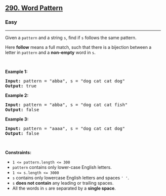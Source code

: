 <h2><a href="https://leetcode.com/problems/word-pattern/">290. Word Pattern</a></h2><h3>Easy</h3><hr><div><p class="extension-adhd-reader-p"><span class="extension-adhd-reader-wrapper"><span class="extension-adhd-reader-container"><span class="extension-adhd-reader-boldify">G</span>iven</span> a </span><code><span class="extension-adhd-reader-wrapper"><span class="extension-adhd-reader-container"><span class="extension-adhd-reader-boldify">pa</span>ttern</span></span></code><span class="extension-adhd-reader-wrapper"> <span class="extension-adhd-reader-container"><span class="extension-adhd-reader-boldify">a</span>nd</span> a <span class="extension-adhd-reader-container"><span class="extension-adhd-reader-boldify">st</span>ring</span> </span><code>s</code><span class="extension-adhd-reader-wrapper">, <span class="extension-adhd-reader-container"><span class="extension-adhd-reader-boldify">f</span>ind</span> if </span><code>s</code><span class="extension-adhd-reader-wrapper">&nbsp;<span class="extension-adhd-reader-container"><span class="extension-adhd-reader-boldify">fo</span>llows</span> <span class="extension-adhd-reader-container"><span class="extension-adhd-reader-boldify">t</span>he</span> <span class="extension-adhd-reader-container"><span class="extension-adhd-reader-boldify">s</span>ame</span> <span class="extension-adhd-reader-container"><span class="extension-adhd-reader-boldify">pa</span>ttern.</span></span></p>

<p class="extension-adhd-reader-p"><span class="extension-adhd-reader-wrapper"><span class="extension-adhd-reader-container"><span class="extension-adhd-reader-boldify">H</span>ere</span> </span><b><span class="extension-adhd-reader-wrapper"><span class="extension-adhd-reader-container"><span class="extension-adhd-reader-boldify">fo</span>llow</span></span></b><span class="extension-adhd-reader-wrapper"> <span class="extension-adhd-reader-container"><span class="extension-adhd-reader-boldify">m</span>eans</span> a <span class="extension-adhd-reader-container"><span class="extension-adhd-reader-boldify">f</span>ull</span> <span class="extension-adhd-reader-container"><span class="extension-adhd-reader-boldify">ma</span>tch,</span> <span class="extension-adhd-reader-container"><span class="extension-adhd-reader-boldify">s</span>uch</span> <span class="extension-adhd-reader-container"><span class="extension-adhd-reader-boldify">t</span>hat</span> <span class="extension-adhd-reader-container"><span class="extension-adhd-reader-boldify">t</span>here</span> is a <span class="extension-adhd-reader-container"><span class="extension-adhd-reader-boldify">bij</span>ection</span> <span class="extension-adhd-reader-container"><span class="extension-adhd-reader-boldify">be</span>tween</span> a <span class="extension-adhd-reader-container"><span class="extension-adhd-reader-boldify">le</span>tter</span> in </span><code><span class="extension-adhd-reader-wrapper"><span class="extension-adhd-reader-container"><span class="extension-adhd-reader-boldify">pa</span>ttern</span></span></code><span class="extension-adhd-reader-wrapper"> <span class="extension-adhd-reader-container"><span class="extension-adhd-reader-boldify">a</span>nd</span> a </span><b><span class="extension-adhd-reader-wrapper"><span class="extension-adhd-reader-container"><span class="extension-adhd-reader-boldify">non</span>-empty</span></span></b><span class="extension-adhd-reader-wrapper"> <span class="extension-adhd-reader-container"><span class="extension-adhd-reader-boldify">w</span>ord</span> in </span><code>s</code>.</p>

<p class="extension-adhd-reader-p">&nbsp;</p>
<p class="extension-adhd-reader-p"><strong class="example"><span class="extension-adhd-reader-wrapper"><span class="extension-adhd-reader-container"><span class="extension-adhd-reader-boldify">Ex</span>ample</span> 1:</span></strong></p>

<pre><strong>Input:</strong> pattern = "abba", s = "dog cat cat dog"
<strong>Output:</strong> true
</pre>

<p class="extension-adhd-reader-p"><strong class="example"><span class="extension-adhd-reader-wrapper"><span class="extension-adhd-reader-container"><span class="extension-adhd-reader-boldify">Ex</span>ample</span> 2:</span></strong></p>

<pre><strong>Input:</strong> pattern = "abba", s = "dog cat cat fish"
<strong>Output:</strong> false
</pre>

<p class="extension-adhd-reader-p"><strong class="example"><span class="extension-adhd-reader-wrapper"><span class="extension-adhd-reader-container"><span class="extension-adhd-reader-boldify">Ex</span>ample</span> 3:</span></strong></p>

<pre><strong>Input:</strong> pattern = "aaaa", s = "dog cat cat dog"
<strong>Output:</strong> false
</pre>

<p class="extension-adhd-reader-p">&nbsp;</p>
<p class="extension-adhd-reader-p"><strong><span class="extension-adhd-reader-wrapper"><span class="extension-adhd-reader-container"><span class="extension-adhd-reader-boldify">Cons</span>traints:</span></span></strong></p>

<ul>
	<li><code>1 &lt;= pattern.length &lt;= 300</code></li>
	<li><code>pattern</code> contains only lower-case English letters.</li>
	<li><code>1 &lt;= s.length &lt;= 3000</code></li>
	<li><code>s</code> contains only lowercase English letters and spaces <code>' '</code>.</li>
	<li><code>s</code> <strong>does not contain</strong> any leading or trailing spaces.</li>
	<li>All the words in <code>s</code> are separated by a <strong>single space</strong>.</li>
</ul>
</div>